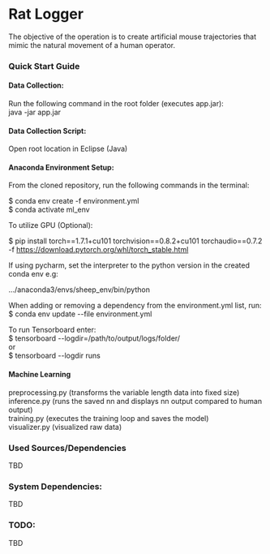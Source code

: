 ﻿# Rat Logger
The objective of the operation is to create artificial mouse trajectories that mimic the natural movement of a human operator.

### Quick Start Guide
#### Data Collection:
Run the following command in the root folder (executes app.jar):  
java -jar app.jar

#### Data Collection Script:
Open root location in Eclipse (Java)

#### Anaconda Environment Setup:
From the cloned repository, run the following commands in the terminal:

$ conda env create -f environment.yml  
$ conda activate ml_env

To utilize GPU (Optional):

$ pip install torch==1.7.1+cu101 torchvision==0.8.2+cu101 torchaudio==0.7.2 -f https://download.pytorch.org/whl/torch_stable.html

If using pycharm, set the interpreter to the python version in the created conda env e.g:

.../anaconda3/envs/sheep_env/bin/python

When adding or removing a dependency from the environment.yml list, run:  
$ conda env update --file environment.yml

To run Tensorboard enter:  
$ tensorboard --logdir=/path/to/output/logs/folder/  
or  
$ tensorboard --logdir runs

#### Machine Learning
preprocessing.py (transforms the variable length data into fixed size)  
inference.py (runs the saved nn and displays nn output compared to human output)  
training.py (executes the training loop and saves the model)  
visualizer.py (visualized raw data)


### Used Sources/Dependencies
TBD

### System Dependencies:
TBD

### TODO:
TBD
